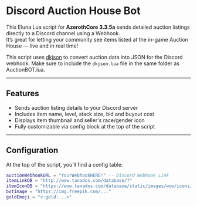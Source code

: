 # Discord Auction House Bot

This Eluna Lua script for **AzerothCore 3.3.5a** sends detailed auction listings directly to a Discord channel using a Webhook.  
It’s great for letting your community see items listed at the in-game Auction House — live and in real time!


This script uses [dkjson](http://dkolf.de/src/dkjson-lua.fsl/) to convert auction data into JSON for the Discord webhook.
Make sure to include the `dkjson.lua` file in the same folder as AuctionBOT.lua.

---

## Features

- Sends auction listing details to your Discord server
- Includes item name, level, stack size, bid and buyout cost
- Displays item thumbnail and seller's race/gender icon
- Fully customizable via config block at the top of the script

---

## Configuration

At the top of the script, you’ll find a config table:

```lua
auctionWebhookURL = "YourWebhookHERE!" -- Discord Webhook Link
itemLinkDB = "http://wow.tanados.com/database/?"
itemIconDB = "https://wow.tanados.com/database/static/images/wow/icons/large/"
botImage = "https://img.freepik.com/..."
goldEmoji = "<:gold:...>"
```